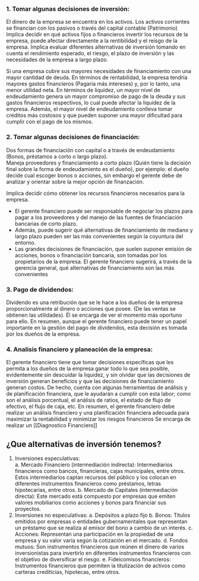 ### 1. Tomar algunas decisiones de inversión: 
 El dinero de la empresa se encuentra en los activos. Los activos corrientes se financian con los pasivos o través del capital contable (Patrimonio) 
 Implica decidir en qué activos fijos o financieros invertir los recursos de la empresa, puede afectar directamente a la rentibilidad y el reisgo de la empresa.
 Implica evaluar diferentes alternativas de inversión tomando en cuenta el rendimiento esperado, el riesgo, el plazo de inversión y las necesidades de la empresa a largo plazo.
 
 Si una empresa cubre sus mayores necesidades de financiamiento con una mayor cantidad de deuda. En términos de rentabilidad, la empresa tendría mayores gastos financieros (Pagaría más intereses) y, por lo tanto, una menor utilidad neta. En términos de liquidez, un mayor nivel de endeudamiento genera un mayor compromiso de pago de la deuda y sus gastos financieros respectivos, lo cual puede afectar la liquidez de la empresa. Además, el mayor nivel de endeudamiento conlleva tomar créditos más costosos y que pueden suponer una mayor dificultad para cumplir con el pago de los mismos.
### 2. Tomar algunas decisiones de financiación:
 Dos formas de financiación con capital o a través de endeudamiento (Bonos, préstamos a corto o largo plazo).  
 Maneja proveedores y financiamiento a corto plazo (Quién tiene la decisión final sobre la forma de endeudamiento es el dueño), por ejemplo: el dueño decide cual escoger bonos o acciones, sin embargo el gerente debe de analizar y orientar sobre la mejor opción de finanzación.
 
 Implica decidir cómo obtener los recursos financieros necesarios para la empresa. 
 - El gerente financiero puede ser responsable de negociar los plazos para pagar a los proveedores y del manejo de las fuentes de financiación bancarias de corto plazo. 
 - Además, puede sugerir qué alternativas de financiamiento de mediano y largo plazo pueden ser las más convenientes según la coyuntura del entorno. 
 - Las grandes decisiones de financiación, que suelen suponer emisión de acciones, bonos o financiación bancaria, son tomadas por los propietarios de la empresa. El gerente financiero sugerirá, a través de la gerencia general, qué alternativas de financiamiento son las más convenientes
### 3. Pago de dividendos: 
 Dividendo es una retribución que se le hace a los dueños de la empresa proporcionalmente al dinero o acciones que posee. (De las ventas se obtienen las utilidades). Él se encarga de ver el momento más oportuno para ello.
 En resumen, aunque el gerente financiero puede tener un papel importante en la gestión del pago de dividendos, esta decisión es tomada por los dueños de la empresa.
### 4. Analisis financiero y planeación de la empresa: 
 El gerente financiero tiene que tomar decisiones específicas que les permita a los dueños de la empresa ganar todo lo que sea posible, evidentemente sin descuidar la liquidez, y sin olvidar que las decisiones de inversión generan beneficios y que las decisiones de financiamiento generan costos. De hecho, cuenta con algunas herramientas de análisis y de planificación financiera, que le ayudarán a cumplir con esta labor; como son el análisis porcentual, el análisis de ratios, el estado de flujo de efectivo, el flujo de caja, etc. 
 En resumen, el gerente financiero debe realizar un análisis financiero y una planificación financiera adecuada para maximizar la rentabilidad y minimizar los riesgos financieros
 Se encarga de realizar un [[Diagnostico Financiero]]  
  ## ¿Que alternativas de inversión tenemos?
1. Inversiones especulativas:  
    a. Mercado Financiero (intermediación indirecta): Intermediarios financieros como bancos, financieras, cajas municipales, entre otros. Estos intermediarios captan recursos del público y los colocan en diferentes instrumentos financieros como préstamos, letras hipotecarias, entre otros.
    b. Mercado de Capitales (intermediación directa): Este mercado está compuesto por empresas que emiten valores mobiliarios como acciones y bonos para financiar sus proyectos.
2. Inversiones no especulativas: 
    a. Depósitos a plazo fijo 
    b. Bonos: Títulos emitidos por empresas o entidades gubernamentales que representan un préstamo que se realiza al emisor del bono a cambio de un interés.
    c. Acciones: Representan una participación en la propiedad de una empresa y su valor varía según la cotización en el mercado.
    d. Fondos mutuos: Son instrumentos financieros que reúnen el dinero de varios inversionistas para invertirlo en diferentes instrumentos financieros con el objetivo de diversificar el riesgo.
    e. Fideicomisos financieros: Instrumentos financieros que permiten la titulización de activos como carteras crediticias, hipotecas, entre otros.